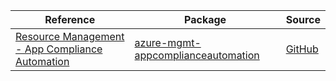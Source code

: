 | Reference | Package | Source |
|---|---|---|
|[Resource Management - App Compliance Automation](mgmt-appcomplianceautomation-readme.md)|[azure-mgmt-appcomplianceautomation](https://pypi.org/project/azure-mgmt-appcomplianceautomation)|[GitHub](https://github.com/Azure/azure-sdk-for-python/blob/main/sdk/appcomplianceautomation/azure-mgmt-appcomplianceautomation)|
